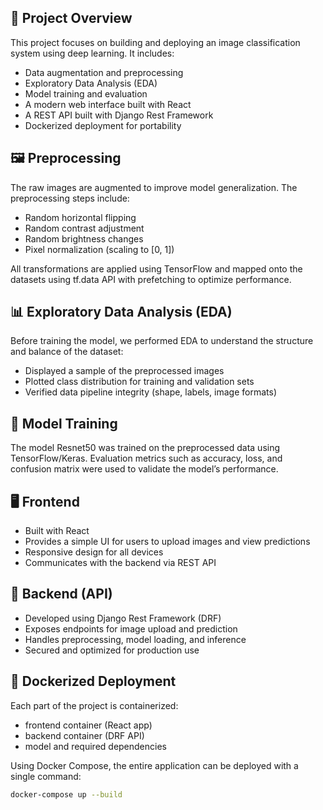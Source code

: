 ## 🚀 Project Overview

This project focuses on building and deploying an image classification system using deep learning. It includes:

- Data augmentation and preprocessing
- Exploratory Data Analysis (EDA)
- Model training and evaluation
- A modern web interface built with React
- A REST API built with Django Rest Framework
- Dockerized deployment for portability

## 🖼️ Preprocessing

The raw images are augmented to improve model generalization. The preprocessing steps include:

- Random horizontal flipping
- Random contrast adjustment
- Random brightness changes
- Pixel normalization (scaling to [0, 1])

All transformations are applied using TensorFlow and mapped onto the datasets using tf.data API with prefetching to optimize performance.

## 📊 Exploratory Data Analysis (EDA)

Before training the model, we performed EDA to understand the structure and balance of the dataset:

- Displayed a sample of the preprocessed images
- Plotted class distribution for training and validation sets
- Verified data pipeline integrity (shape, labels, image formats)

## 🧠 Model Training

The model Resnet50 was trained on the preprocessed data using TensorFlow/Keras. Evaluation metrics such as accuracy, loss, and confusion matrix were used to validate the model’s performance.

## 🖥️ Frontend

- Built with React
- Provides a simple UI for users to upload images and view predictions
- Responsive design for all devices
- Communicates with the backend via REST API

## 🔗 Backend (API)

- Developed using Django Rest Framework (DRF)
- Exposes endpoints for image upload and prediction
- Handles preprocessing, model loading, and inference
- Secured and optimized for production use

## 🐳 Dockerized Deployment

Each part of the project is containerized:

- frontend container (React app)
- backend container (DRF API)
- model and required dependencies

Using Docker Compose, the entire application can be deployed with a single command:

```bash
docker-compose up --build
